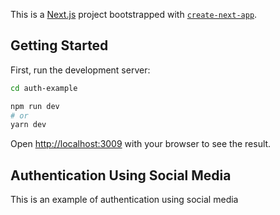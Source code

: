 This is a [Next.js](https://nextjs.org/) project bootstrapped with [`create-next-app`](https://github.com/vercel/next.js/tree/canary/packages/create-next-app).

## Getting Started

First, run the development server:

```bash
cd auth-example

npm run dev
# or
yarn dev
```

Open [http://localhost:3009](http://localhost:3009) with your browser to see the result.

## Authentication Using Social Media

This is an example of authentication using social media



